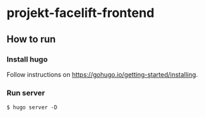 # projekt-facelift-frontend

## How to run

### Install hugo
Follow instructions on https://gohugo.io/getting-started/installing.

### Run server
`$ hugo server -D`
